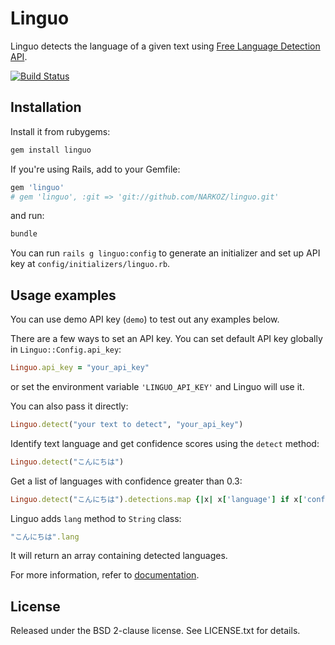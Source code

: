 # Linguo

Linguo detects the language of a given text using [Free Language Detection API](http://detectlanguage.com).

[![Build Status](https://secure.travis-ci.org/NARKOZ/linguo.png)](http://travis-ci.org/NARKOZ/linguo)

## Installation

Install it from rubygems:

```sh
gem install linguo
```

If you're using Rails, add to your Gemfile:

```ruby
gem 'linguo'
# gem 'linguo', :git => 'git://github.com/NARKOZ/linguo.git'
```

and run:

```sh
bundle
```

You can run `rails g linguo:config` to generate an initializer and set up API key at `config/initializers/linguo.rb`.

## Usage examples

You can use demo API key (`demo`) to test out any examples below.

There are a few ways to set an API key. You can set default API key globally in `Linguo::Config.api_key`:

```ruby
Linguo.api_key = "your_api_key"
```

or set the environment variable `'LINGUO_API_KEY'` and Linguo will use it.

You can also pass it directly:

```ruby
Linguo.detect("your text to detect", "your_api_key")
```

Identify text language and get confidence scores using the `detect` method:

```ruby
Linguo.detect("こんにちは")
```

Get a list of languages with confidence greater than 0.3:

```ruby
Linguo.detect("こんにちは").detections.map {|x| x['language'] if x['confidence'] > 0.3}.compact
```

Linguo adds `lang` method to `String` class:

```ruby
"こんにちは".lang
```

It will return an array containing detected languages.

For more information, refer to [documentation](http://rubydoc.info/gems/linguo/frames).

## License

Released under the BSD 2-clause license. See LICENSE.txt for details.
